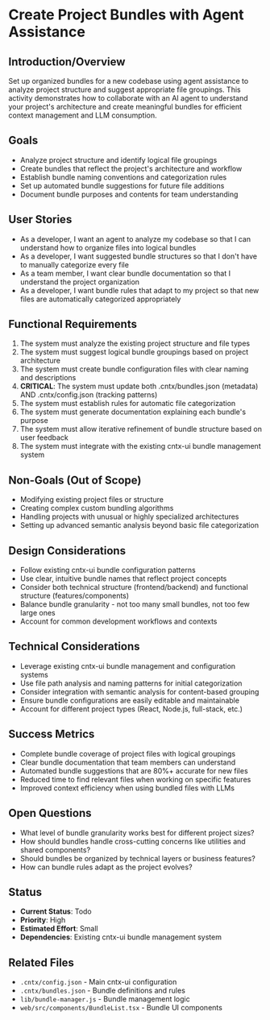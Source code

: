 # Create Project Bundles with Agent Assistance

## Introduction/Overview

Set up organized bundles for a new codebase using agent assistance to analyze project structure and suggest appropriate file groupings. This activity demonstrates how to collaborate with an AI agent to understand your project's architecture and create meaningful bundles for efficient context management and LLM consumption.

## Goals

- Analyze project structure and identify logical file groupings
- Create bundles that reflect the project's architecture and workflow
- Establish bundle naming conventions and categorization rules
- Set up automated bundle suggestions for future file additions
- Document bundle purposes and contents for team understanding

## User Stories

- As a developer, I want an agent to analyze my codebase so that I can understand how to organize files into logical bundles
- As a developer, I want suggested bundle structures so that I don't have to manually categorize every file
- As a team member, I want clear bundle documentation so that I understand the project organization
- As a developer, I want bundle rules that adapt to my project so that new files are automatically categorized appropriately

## Functional Requirements

1. The system must analyze the existing project structure and file types
2. The system must suggest logical bundle groupings based on project architecture
3. The system must create bundle configuration files with clear naming and descriptions
4. **CRITICAL**: The system must update both .cntx/bundles.json (metadata) AND .cntx/config.json (tracking patterns)
5. The system must establish rules for automatic file categorization
6. The system must generate documentation explaining each bundle's purpose
7. The system must allow iterative refinement of bundle structure based on user feedback
8. The system must integrate with the existing cntx-ui bundle management system

## Non-Goals (Out of Scope)

- Modifying existing project files or structure
- Creating complex custom bundling algorithms
- Handling projects with unusual or highly specialized architectures
- Setting up advanced semantic analysis beyond basic file categorization

## Design Considerations

- Follow existing cntx-ui bundle configuration patterns
- Use clear, intuitive bundle names that reflect project concepts
- Consider both technical structure (frontend/backend) and functional structure (features/components)
- Balance bundle granularity - not too many small bundles, not too few large ones
- Account for common development workflows and contexts

## Technical Considerations

- Leverage existing cntx-ui bundle management and configuration systems
- Use file path analysis and naming patterns for initial categorization
- Consider integration with semantic analysis for content-based grouping
- Ensure bundle configurations are easily editable and maintainable
- Account for different project types (React, Node.js, full-stack, etc.)

## Success Metrics

- Complete bundle coverage of project files with logical groupings
- Clear bundle documentation that team members can understand
- Automated bundle suggestions that are 80%+ accurate for new files
- Reduced time to find relevant files when working on specific features
- Improved context efficiency when using bundled files with LLMs

## Open Questions

- What level of bundle granularity works best for different project sizes?
- How should bundles handle cross-cutting concerns like utilities and shared components?
- Should bundles be organized by technical layers or business features?
- How can bundle rules adapt as the project evolves?

## Status

- **Current Status**: Todo
- **Priority**: High
- **Estimated Effort**: Small
- **Dependencies**: Existing cntx-ui bundle management system

## Related Files

- `.cntx/config.json` - Main cntx-ui configuration
- `.cntx/bundles.json` - Bundle definitions and rules
- `lib/bundle-manager.js` - Bundle management logic
- `web/src/components/BundleList.tsx` - Bundle UI components